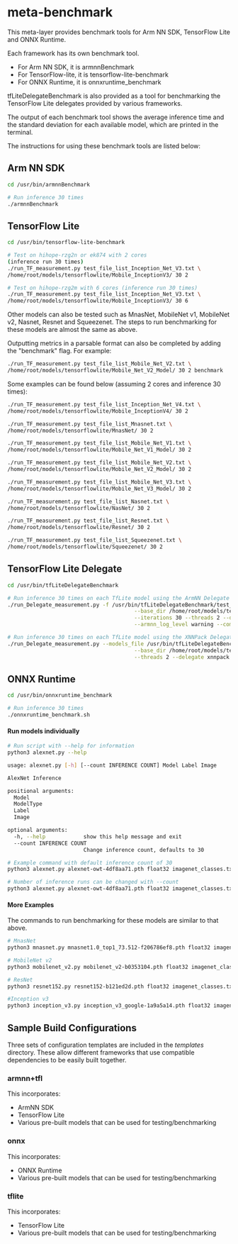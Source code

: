 # meta-benchmark

This meta-layer provides benchmark tools for Arm NN SDK,
TensorFlow Lite and ONNX Runtime.

Each framework has its own benchmark tool.

* For Arm NN SDK, it is armnnBenchmark
* For TensorFlow-lite, it is tensorflow-lite-benchmark
* For ONNX Runtime, it is onnxruntime_benchmark

tfLiteDelegateBenchmark is also provided as a tool for
benchmarking the TensorFlow Lite delegates provided by various frameworks.

The output of each benchmark tool shows the average inference time and the
standard deviation for each available model, which are printed in the terminal.

The instructions for using these benchmark tools are listed below:

## Arm NN SDK
```bash
cd /usr/bin/armnnBenchmark

# Run inference 30 times
./armnnBenchmark
```

## TensorFlow Lite
```bash
cd /usr/bin/tensorflow-lite-benchmark

# Test on hihope-rzg2n or ek874 with 2 cores
(inference run 30 times)
./run_TF_measurement.py test_file_list_Inception_Net_V3.txt \
/home/root/models/tensorflowlite/Mobile_InceptionV3/ 30 2

# Test on hihope-rzg2m with 6 cores (inference run 30 times)
./run_TF_measurement.py test_file_list_Inception_Net_V3.txt \
/home/root/models/tensorflowlite/Mobile_InceptionV3/ 30 6
```

Other models can also be tested such as MnasNet, MobileNet v1, MobileNet v2,
Nasnet, Resnet and Squeezenet. The steps to run benchmarking for these models
are almost the same as above.

Outputting metrics in a parsable format can also be completed by adding the
"benchmark" flag. For example:
```bash
./run_TF_measurement.py test_file_list_Mobile_Net_V2.txt \
/home/root/models/tensorflowlite/Mobile_Net_V2_Model/ 30 2 benchmark
```

Some examples can be found below (assuming 2 cores and inference 30 times):

```bash
./run_TF_measurement.py test_file_list_Inception_Net_V4.txt \
/home/root/models/tensorflowlite/Mobile_InceptionV4/ 30 2

./run_TF_measurement.py test_file_list_Mnasnet.txt \
/home/root/models/tensorflowlite/MnasNet/ 30 2

./run_TF_measurement.py test_file_list_Mobile_Net_V1.txt \
/home/root/models/tensorflowlite/Mobile_Net_V1_Model/ 30 2

./run_TF_measurement.py test_file_list_Mobile_Net_V2.txt \
/home/root/models/tensorflowlite/Mobile_Net_V2_Model/ 30 2

./run_TF_measurement.py test_file_list_Mobile_Net_V3.txt \
/home/root/models/tensorflowlite/Mobile_Net_V3_Model/ 30 2

./run_TF_measurement.py test_file_list_Nasnet.txt \
/home/root/models/tensorflowlite/NasNet/ 30 2

./run_TF_measurement.py test_file_list_Resnet.txt \
/home/root/models/tensorflowlite/Resnet/ 30 2

./run_TF_measurement.py test_file_list_Squeezenet.txt \
/home/root/models/tensorflowlite/Squeezenet/ 30 2
```

## TensorFlow Lite Delegate
```bash
cd /usr/bin/tfLiteDelegateBenchmark

# Run inference 30 times on each TfLite model using the ArmNN Delegate
./run_Delegate_measurement.py -f /usr/bin/tfLiteDelegateBenchmark/test_model_list_delegate.txt \
                                        --base_dir /home/root/models/tensorflowlite/ \
                                        --iterations 30 --threads 2 --delegate armnn \
                                        --armnn_log_level warning --compute CpuAcc

# Run inference 30 times on each TfLite model using the XNNPack Delegate
./run_Delegate_measurement.py --models_file /usr/bin/tfLiteDelegateBenchmark/test_model_list_delegate.txt \
                                        --base_dir /home/root/models/tensorflowlite/ --iterations 30 \
                                        --threads 2 --delegate xnnpack
```

## ONNX Runtime
```bash
cd /usr/bin/onnxruntime_benchmark

# Run inference 30 times
./onnxruntime_benchmark.sh
```

#### Run models individually
```bash
# Run script with --help for information
python3 alexnet.py --help

usage: alexnet.py [-h] [--count INFERENCE COUNT] Model Label Image

AlexNet Inference

positional arguments:
  Model
  ModelType
  Label
  Image

optional arguments:
  -h, --help            show this help message and exit
  --count INFERENCE COUNT
                        Change inference count, defaults to 30

# Example command with default inference count of 30
python3 alexnet.py alexnet-owt-4df8aa71.pth float32 imagenet_classes.txt grace_hopper.jpg

# Number of inference runs can be changed with --count
python3 alexnet.py alexnet-owt-4df8aa71.pth float32 imagenet_classes.txt grace_hopper.jpg --count 50
```

#### More Examples
The commands to run benchmarking for these models are similar to
that above.

```bash
# MnasNet
python3 mnasnet.py mnasnet1.0_top1_73.512-f206786ef8.pth float32 imagenet_classes.txt grace_hopper.jpg

# MobileNet v2
python3 mobilenet_v2.py mobilenet_v2-b0353104.pth float32 imagenet_classes.txt grace_hopper.jpg

# ResNet
python3 resnet152.py resnet152-b121ed2d.pth float32 imagenet_classes.txt grace_hopper.jpg

#Inception v3
python3 inception_v3.py inception_v3_google-1a9a5a14.pth float32 imagenet_classes.txt grace_hopper.jpg
```

## Sample Build Configurations
Three sets of configuration templates are included in the *templates* directory.
These allow different frameworks that use compatible dependencies to be easily
built together.

### armnn+tfl
This incorporates:
* ArmNN SDK
* TensorFlow Lite
* Various pre-built models that can be used for testing/benchmarking

### onnx
This incorporates:
* ONNX Runtime
* Various pre-built models that can be used for testing/benchmarking

### tflite
This incorporates:
* TensorFlow Lite
* Various pre-built models that can be used for testing/benchmarking
